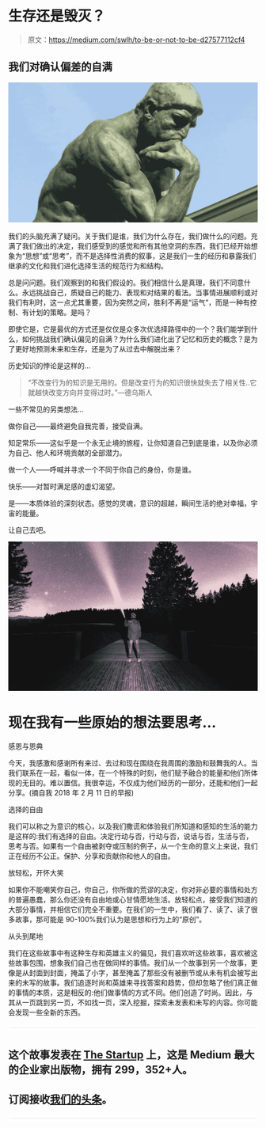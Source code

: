 # 生存还是毁灭？

> 原文：<https://medium.com/swlh/to-be-or-not-to-be-d27577112cf4>

## 我们对确认偏差的自满

![](img/2adea66a100ca76d6f36785324b22e9e.png)

我们的头脑充满了疑问。关于我们是谁，我们为什么存在，我们做什么的问题。充满了我们做出的决定，我们感受到的感觉和所有其他空洞的东西，我们已经开始想象为“思想”或“思考”，而不是选择性消费的叙事，这是我们一生的经历和暴露我们继承的文化和我们进化选择生活的规范行为和结构。

总是问问题。我们观察到的和我们假设的。我们相信什么是真理，我们不同意什么。永远挑战自己，质疑自己的能力、表现和对结果的看法。当事情进展顺利或对我们有利时，这一点尤其重要，因为突然之间，胜利不再是“运气”，而是一种有控制、有计划的策略。是吗？

即使它是，它是最优的方式还是仅仅是众多次优选择路径中的一个？我们能学到什么，如何挑战我们确认偏见的自满？为什么我们进化出了记忆和历史的概念？是为了更好地预测未来和生存，还是为了从过去中解脱出来？

历史知识的悖论是这样的…

> “不改变行为的知识是无用的。但是改变行为的知识很快就失去了相关性..它就越快改变方向并变得过时。”—德乌斯人

一些不常见的另类想法…

做你自己——最终避免自我完善，接受自满。

知足常乐——这似乎是一个永无止境的旅程，让你知道自己到底是谁，以及你必须为自己、他人和环境贡献的全部潜力。

做一个人——呼喊并寻求一个不同于你自己的身份，你是谁。

快乐——对暂时满足感的虚幻渴望。

是——本质体验的深刻状态。感觉的灵魂，意识的超越，瞬间生活的绝对幸福，宇宙的能量。

让自己去吧。

![](img/42c82c72a5142adcd6b3eed0f25444e7.png)

# 现在我有一些原始的想法要思考…

感恩与恩典

今天，我感激和感谢所有来过、去过和现在围绕在我周围的激励和鼓舞我的人。当我们联系在一起，看似一体，在一个特殊的时刻，他们赋予融合的能量和他们所体现的无目的。难以置信。我很幸运，不仅成为他们经历的一部分，还能和他们一起分享。(摘自我 2018 年 2 月 11 日的早报)

选择的自由

我们可以称之为意识的核心，以及我们撒谎和体验我们所知道和感知的生活的能力是这样的:我们有选择的自由。决定行动与否，行动与否，说话与否，生活与否，思考与否。如果有一个自由被剥夺或压制的例子，从一个生命的意义上来说，我们正在经历不公正。保护、分享和贡献你和他人的自由。

放轻松，开怀大笑

如果你不能嘲笑你自己，你自己，你所做的荒谬的决定，你对非必要的事情和处方的普遍愚蠢，那么你还没有自由地或心甘情愿地生活。放轻松点，接受我们知道的大部分事情，并相信它们完全不重要。在我们的一生中，我们看了、读了、读了很多故事，那可能是 90-100%我们认为是思想和行为上的“原创”。

从头到尾地

我们在这些故事中有这种生存和英雄主义的偏见，我们喜欢听这些故事，喜欢被这些故事包围，想象我们自己也在做同样的事情。我们从一个故事到另一个故事，更像是从封面到封面，掩盖了小字，甚至掩盖了那些没有被删节或从未有机会被写出来的未写的故事。我们追逐时尚和英雄来寻找答案和趋势，但却忽略了他们真正做的事情的本质，这是相反的:他们做事情的方式不同。他们创造了时尚。因此，与其从一页跳到另一页，不如找一页，深入挖掘，探索未发表和未写的内容。你可能会发现一些全新的东西。

![](img/731acf26f5d44fdc58d99a6388fe935d.png)

## 这个故事发表在 [The Startup](https://medium.com/swlh) 上，这是 Medium 最大的企业家出版物，拥有 299，352+人。

## 订阅接收[我们的头条](http://growthsupply.com/the-startup-newsletter/)。

![](img/731acf26f5d44fdc58d99a6388fe935d.png)